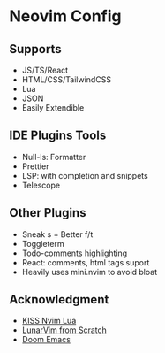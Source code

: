 # Neovim Config

## Supports

- JS/TS/React
- HTML/CSS/TailwindCSS
- Lua
- JSON
- Easily Extendible

## IDE Plugins Tools

- Null-ls: Formatter
- Prettier
- LSP: with completion and snippets
- Telescope

## Other Plugins

- Sneak s + Better f/t
- Toggleterm
- Todo-comments highlighting
- React: comments, html tags suport
- Heavily uses mini.nvim to avoid bloat

## Acknowledgment

- [KISS Nvim Lua](https://github.com/brainfucksec/neovim-lua)
- [LunarVim from Scratch](https://github.com/LunarVim/Neovim-from-scratch/)
- [Doom Emacs](https://github.com/doomemacs/doomemacs)
